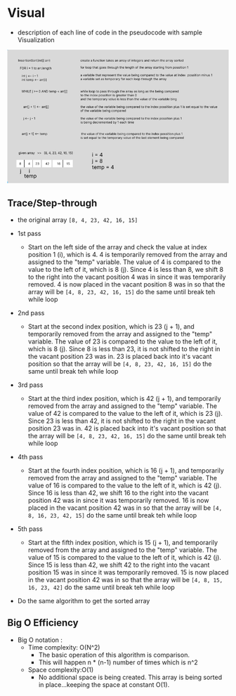 # Visual 
- description of each line of code in the pseudocode with sample Visualization 

![image](insertion_sort.png)


## Trace/Step-through
- the original array `[8, 4, 23, 42, 16, 15]`

- 1st pass
  - Start on the left side of the array and check the value at index position 1 (i), which is 4.
  4 is temporarily removed from the array and assigned to the "temp" variable.
  The value of 4 is compared to the value to the left of it, which is 8 (j). Since 4 is less than 8,
  we shift 8 to the right into the vacant position 4 was in since it was temporarily removed.
  4 is now placed in the vacant position 8 was in so that the array will be  `[4, 8, 23, 42, 16, 15]` do the same until break teh while loop

- 2nd pass 
  - Start at the second index position, which is 23 (j + 1), and temporarily removed from the array and assigned to the "temp" variable.
  The value of 23 is compared to the value to the left of it, which is 8 (j). Since 8 is less than 23, it is not shifted to the right in the vacant position 23 was in.
  23 is placed back into it's vacant position so that the array will be `[4, 8, 23, 42, 16, 15]` do the same until break teh while loop


- 3rd pass
  - Start at the third index position, which is 42 (j + 1), and temporarily removed from the array and assigned to the "temp" variable.
  The value of 42 is compared to the value to the left of it, which is 23 (j). Since 23 is less than 42, it is not shifted to the right in the vacant position 23 was in.
  42 is placed back into it's vacant position so that the array will be `[4, 8, 23, 42, 16, 15]` do the same until break teh while loop


- 4th pass
  - Start at the fourth index position, which is 16 (j + 1), and temporarily removed from the array and assigned to the "temp" variable.
  The value of 16 is compared to the value to the left of it, which is 42 (j). Since 16 is less than 42,
  we shift 16 to the right into the vacant position 42 was in since it was temporarily removed.
  16 is now placed in the vacant position 42 was in so that the array will be `[4, 8, 16, 23, 42, 15]` do the same until break teh while loop


- 5th pass
  - Start at the fifth index position, which is 15 (j + 1), and temporarily removed from the array and assigned to the "temp" variable.
  The value of 15 is compared to the value to the left of it, which is 42 (j). Since 15 is less than 42,
  we shift 42 to the right into the vacant position 15 was in since it was temporarily removed.
  15 is now placed in the vacant position 42 was in so that the array will be `[4, 8, 15, 16, 23, 42]` do the same until break teh while loop

- Do the same algorithm to get the sorted array


## Big O Efficiency
- Big O notation : 
  - Time complexity: O(N^2)
    - The basic operation of this algorithm is comparison.
    - This will happen n * (n-1) number of times which is n^2 
  - Space complexity:O(1)
    - No additional space is being created. This array is being sorted in place…keeping the space at constant O(1).